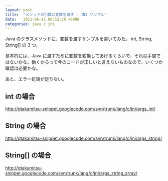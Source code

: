 ```yaml
---
layout: post
title:  "メソッドの引数に変数を渡す - JNI サンプル"
date:   2011-06-11 00:52:28 +0900
categories: java c jni
---
```

Java のクラスメソッドに、変数を渡すサンプルを書いてみた。
int, String, String[] の 3 つ。

基本的には、Java に渡すために変数を変換してあげるくらいで、それ程手間ではないかな。動くからって今のコードが正しいと言えないものなので、いくつか確認は必要かな。

あと、エラー処理が足りない。

## int の場合
http://qtakamitsu-snippet.googlecode.com/svn/trunk/lang/c/jni/args_int/

## String の場合
http://qtakamitsu-snippet.googlecode.com/svn/trunk/lang/c/jni/args_string/

## String[] の場合
http://qtakamitsu-snippet.googlecode.com/svn/trunk/lang/c/jni/args_string_array/
